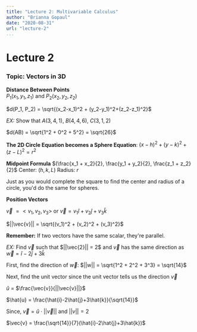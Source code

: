 ```yaml
---
title: "Lecture 2: Multivariable Calculus"
author: "Brianna Gopaul"
date: "2020-08-31"
url: "lecture-2"
...
```


# Lecture 2 
###  Topic: Vectors in 3D

**Distance Between Points**
<br> 
$P_1(x_1, y_1, z_1)$ and $P_2(x_2, y_2, z_2)$

$d(P_1, P_2) = \sqrt{(x_2-x_1)^2 + (y_2-y_1)^2+(z_2-z_1)^2}$

*EX:* 
Show that $A(3,4,1)$, $B(4,4,6)$, $C(3,1,2)$

$d(AB) = \sqrt{1^2 + 0^2 + 5^2} = \sqrt{26}$

**The 2D Circle Equation becomes a Sphere Equation**: 
$(x-h)^2 + (y-k)^2 + (z-L)^2 = r^2$

**Midpoint Formula**
$(\frac{x_1 + x_2}{2}, \frac{y_1 + y_2}{2}, \frac{z_1 + z_2}{2}$
Center: $(h, k, L)$
Radius: $r$

Just as you would complete the square to find the center and radius of a circle, you'd do the same for spheres. 

**Position Vectors**

$\vec{v}$ $= <v_1, v_2, v_3>$ or $\vec{v} = v_1 \hat{i} + v_2 \hat{j} + v_3 \hat{k}$

$||\vec{v}|| = \sqrt{(v_1)^2 + (v_2)^2 + (v_3)^2}$

**Remember:** If two vectors have the same scalar, they're parallel. 

*EX:*
Find $\vec{v}$ such that $||\vec{2}|| = 2$ and $\vec{v}$ has the same direction as $\vec{w} = \hat{i} - 2\hat{j} + 3\hat{k}$

First, find the direction of $\vec{w}$: 
$||w|| = \sqrt{1^2 + 2^2 + 3^3} = \sqrt{14}$

Next, find the unit vector since the unit vector tells us the direction $\vec{v}$

$\hat{u}$ $=$ $\frac{\vec{v}}{||\vec{v}||}$

$\hat{u} = \frac{\hat{i}-2\hat{j}+3\hat{k}}{\sqrt{14}}$

Since, $\vec{v} = \hat{u} \cdot ||\vec{v}||$ and $||v|| = 2$

$\vec{v} = \frac{\sqrt{14}}{7}(\hat{i}-2\hat{j}+3\hat{k})$

